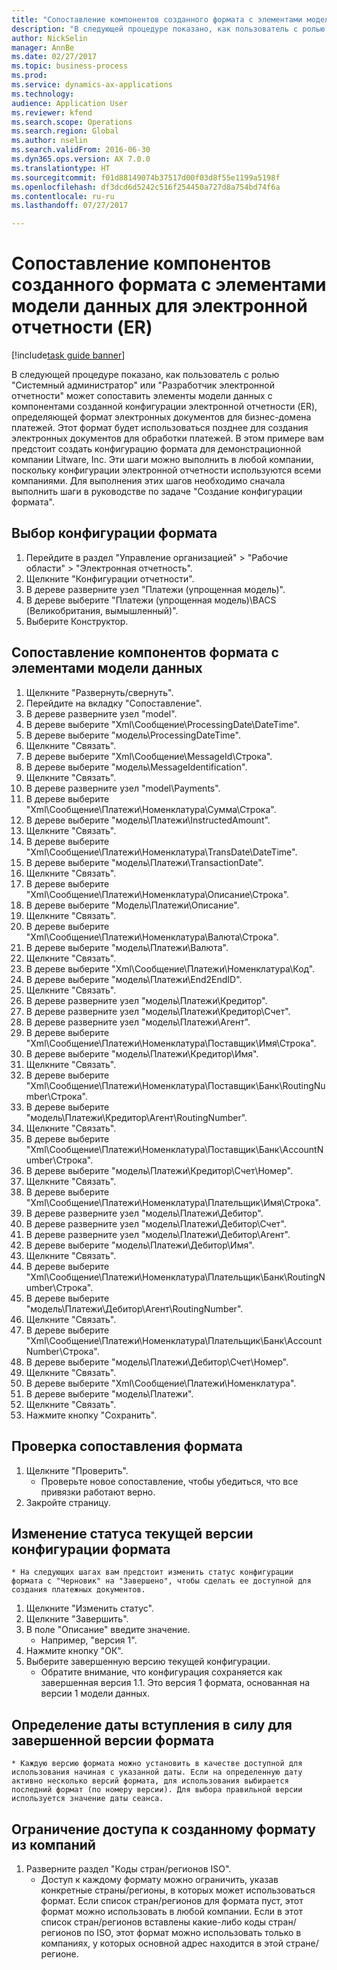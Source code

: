 ```yaml
--- 
title: "Сопоставление компонентов созданного формата с элементами модели данных для электронной отчетности (ER)"
description: "В следующей процедуре показано, как пользователь с ролью \"Системный администратор\" или \"Разработчик электронной отчетности\" может сопоставить элементы модели данных с компонентами созданной конфигурации электронной отчетности (ER), определяющей формат электронных документов для бизнес-домена платежей."
author: NickSelin
manager: AnnBe
ms.date: 02/27/2017
ms.topic: business-process
ms.prod: 
ms.service: dynamics-ax-applications
ms.technology: 
audience: Application User
ms.reviewer: kfend
ms.search.scope: Operations
ms.search.region: Global
ms.author: nselin
ms.search.validFrom: 2016-06-30
ms.dyn365.ops.version: AX 7.0.0
ms.translationtype: HT
ms.sourcegitcommit: f01d88149074b37517d00f03d8f55e1199a5198f
ms.openlocfilehash: df3dcd6d5242c516f254450a727d8a754bd74f6a
ms.contentlocale: ru-ru
ms.lasthandoff: 07/27/2017

---
```

# <a name="map-components-of-the-created-format-to-data-model-elements-for-electronic-reporting-er"></a>Сопоставление компонентов созданного формата с элементами модели данных для электронной отчетности (ER)

[!include[task guide banner](../../includes/task-guide-banner.md)]

В следующей процедуре показано, как пользователь с ролью "Системный администратор" или "Разработчик электронной отчетности" может сопоставить элементы модели данных с компонентами созданной конфигурации электронной отчетности (ER), определяющей формат электронных документов для бизнес-домена платежей. Этот формат будет использоваться позднее для создания электронных документов для обработки платежей. В этом примере вам предстоит создать конфигурацию формата для демонстрационной компании Litware, Inc. Эти шаги можно выполнить в любой компании, поскольку конфигурации электронной отчетности используются всеми компаниями. Для выполнения этих шагов необходимо сначала выполнить шаги в руководстве по задаче "Создание конфигурации формата".


## <a name="select-a-format-configuration"></a>Выбор конфигурации формата
1. Перейдите в раздел "Управление организацией" > "Рабочие области" > "Электронная отчетность".
2. Щелкните "Конфигурации отчетности".
3. В дереве разверните узел "Платежи (упрощенная модель)".
4. В дереве выберите "Платежи (упрощенная модель)\BACS (Великобритания, вымышленный)".
5. Выберите Конструктор.

## <a name="map-format-components-to-data-model-elements"></a>Сопоставление компонентов формата с элементами модели данных
1. Щелкните "Развернуть/свернуть".
2. Перейдите на вкладку "Сопоставление".
3. В дереве разверните узел "model".
4. В дереве выберите "Xml\Сообщение\ProcessingDate\DateTime".
5. В дереве выберите "модель\ProcessingDateTime".
6. Щелкните "Связать".
7. В дереве выберите "Xml\Сообщение\MessageId\Строка".
8. В дереве выберите "модель\MessageIdentification".
9. Щелкните "Связать".
10. В дереве разверните узел "model\Payments".
11. В дереве выберите "Xml\Сообщение\Платежи\Номенклатура\Сумма\Строка".
12. В дереве выберите "модель\Платежи\InstructedAmount".
13. Щелкните "Связать".
14. В дереве выберите "Xml\Сообщение\Платежи\Номенклатура\TransDate\DateTime".
15. В дереве выберите "модель\Платежи\TransactionDate".
16. Щелкните "Связать".
17. В дереве выберите "Xml\Сообщение\Платежи\Номенклатура\Описание\Строка".
18. В дереве выберите "Модель\Платежи\Описание".
19. Щелкните "Связать".
20. В дереве выберите "Xml\Сообщение\Платежи\Номенклатура\Валюта\Строка".
21. В дереве выберите "модель\Платежи\Валюта".
22. Щелкните "Связать".
23. В дереве выберите "Xml\Сообщение\Платежи\Номенклатура\Код".
24. В дереве выберите "модель\Платежи\End2EndID".
25. Щелкните "Связать".
26. В дереве разверните узел "модель\Платежи\Кредитор".
27. В дереве разверните узел "модель\Платежи\Кредитор\Счет".
28. В дереве разверните узел "модель\Платежи\Агент".
29. В дереве выберите "Xml\Сообщение\Платежи\Номенклатура\Поставщик\Имя\Строка".
30. В дереве выберите "модель\Платежи\Кредитор\Имя".
31. Щелкните "Связать".
32. В дереве выберите "Xml\Сообщение\Платежи\Номенклатура\Поставщик\Банк\RoutingNumber\Строка".
33. В дереве выберите "модель\Платежи\Кредитор\Агент\RoutingNumber".
34. Щелкните "Связать".
35. В дереве выберите "Xml\Сообщение\Платежи\Номенклатура\Поставщик\Банк\AccountNumber\Строка".
36. В дереве выберите "модель\Платежи\Кредитор\Счет\Номер".
37. Щелкните "Связать".
38. В дереве выберите "Xml\Сообщение\Платежи\Номенклатура\Плательщик\Имя\Строка".
39. В дереве разверните узел "модель\Платежи\Дебитор".
40. В дереве разверните узел "модель\Платежи\Дебитор\Счет".
41. В дереве разверните узел "модель\Платежи\Дебитор\Агент".
42. В дереве выберите "модель\Платежи\Дебитор\Имя".
43. Щелкните "Связать".
44. В дереве выберите "Xml\Сообщение\Платежи\Номенклатура\Плательщик\Банк\RoutingNumber\Строка".
45. В дереве выберите "модель\Платежи\Дебитор\Агент\RoutingNumber".
46. Щелкните "Связать".
47. В дереве выберите "Xml\Сообщение\Платежи\Номенклатура\Плательщик\Банк\AccountNumber\Строка".
48. В дереве выберите "модель\Платежи\Дебитор\Счет\Номер".
49. Щелкните "Связать".
50. В дереве выберите "Xml\Сообщение\Платежи\Номенклатура".
51. В дереве выберите "модель\Платежи".
52. Щелкните "Связать".
53. Нажмите кнопку "Сохранить".

## <a name="validate-format-mapping"></a>Проверка сопоставления формата
1. Щелкните "Проверить".
    * Проверьте новое сопоставление, чтобы убедиться, что все привязки работают верно.  
2. Закройте страницу.

## <a name="change-status-of-the-current-version-of-format-configuration"></a>Изменение статуса текущей версии конфигурации формата
    * На следующих шагах вам предстоит изменить статус конфигурации формата с "Черновик" на "Завершено", чтобы сделать ее доступной для создания платежных документов.  
1. Щелкните "Изменить статус".
2. Щелкните "Завершить".
3. В поле "Описание" введите значение.
    * Например, "версия 1".  
4. Нажмите кнопку "OК".
5. Выберите завершенную версию текущей конфигурации.
    * Обратите внимание, что конфигурация сохраняется как завершенная версия 1.1. Это версия 1 формата, основанная на версии 1 модели данных.  

## <a name="define-effective-date-for-completed-version-of-format"></a>Определение даты вступления в силу для завершенной версии формата
    * Каждую версию формата можно установить в качестве доступной для использования начиная с указанной даты. Если на определенную дату активно несколько версий формата, для использования выбирается последний формат (по номеру версии). Для выбора правильной версии используется значение даты сеанса.  

## <a name="restrict-access-to-created-format-from-companies"></a>Ограничение доступа к созданному формату из компаний
1. Разверните раздел "Коды стран/регионов ISO".
    * Доступ к каждому формату можно ограничить, указав конкретные страны/регионы, в которых может использоваться формат. Если список стран/регионов для формата пуст, этот формат можно использовать в любой компании. Если в этот список стран/регионов вставлены какие-либо коды стран/регионов по ISO, этот формат можно использовать только в компаниях, у которых основной адрес находится в этой стране/регионе.  


